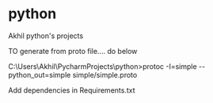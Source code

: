 # python
Akhil python's projects

TO generate from proto file.... do below

C:\Users\Akhil\PycharmProjects\python>protoc -I=simple --python_out=simple simple/simple.proto

Add dependencies in Requirements.txt

